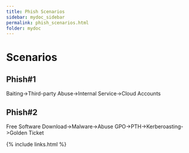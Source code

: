```yaml
---
title: Phish Scenarios
sidebar: mydoc_sidebar
permalink: phish_scenarios.html
folder: mydoc
---
```


# Scenarios


## Phish#1


Baiting->Third-party Abuse->Internal Service->Cloud Accounts



## Phish#2


Free Software Download->Malware->Abuse GPO->PTH->Kerberoasting->Golden Ticket





{% include links.html %}
